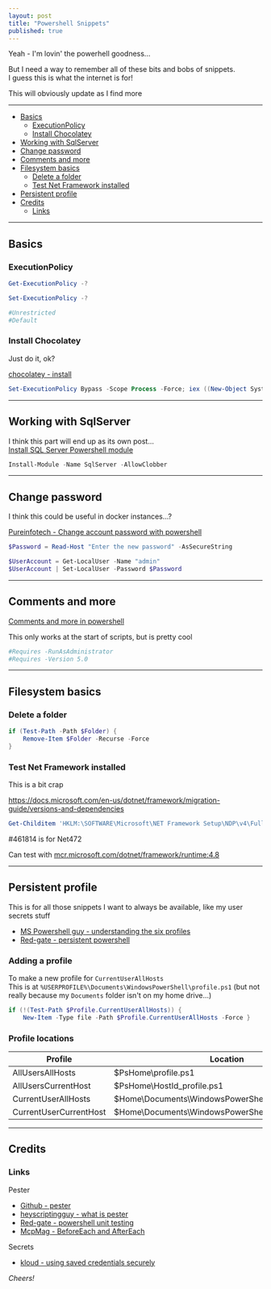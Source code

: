 ```yaml
---
layout: post
title: "Powershell Snippets"
published: true
---
```


Yeah - I'm lovin' the powerhell goodness...

But I need a way to remember all of these bits and bobs of snippets.  
I guess this is what the internet is for!

This will obviously update as I find more

----------------------------------------

+ [Basics](#Basics)
  + [ExecutionPolicy](#ExecutionPolicy)
  + [Install Chocolatey](#Install-Chocolatey)
+ [Working with SqlServer](#Working-with-SqlServer)
+ [Change password](#Change-password)
+ [Comments and more](#Comments-and-more)
+ [Filesystem basics](#Filesystem-basics)
  + [Delete a folder](#Delete-a-folder)
  + [Test Net Framework installed](#Test-Net-Framework-installed)
+ [Persistent profile](#Persistent-profile)
+ [Credits](#Credits)
  + [Links](#Links)

----------------------------------------

## Basics ##

### ExecutionPolicy ##

```powershell
Get-ExecutionPolicy -?  

Set-ExecutionPolicy -? 

#Unrestricted 
#Default 
```

### Install Chocolatey ###

Just do it, ok?

[chocolatey - install](https://chocolatey.org/install)

```powershell
Set-ExecutionPolicy Bypass -Scope Process -Force; iex ((New-Object System.Net.WebClient).DownloadString('https://chocolatey.org/install.ps1')) 
```

----------------------------------------

## Working with SqlServer ##

I think this part will end up as its own post...  
[Install SQL Server Powershell module](https://docs.microsoft.com/en-us/sql/powershell/download-sql-server-ps-module)

```powershell
Install-Module -Name SqlServer -AllowClobber
```

----------------------------------------

## Change password ##

I think this could be useful in docker instances...?

[Pureinfotech - Change account password with powershell](https://pureinfotech.com/change-account-password-powershell-windows-10/)

```powershell
$Password = Read-Host "Enter the new password" -AsSecureString

$UserAccount = Get-LocalUser -Name "admin"
$UserAccount | Set-LocalUser -Password $Password
```

----------------------------------------

## Comments and more ##

[Comments and more in powershell](https://www.red-gate.com/simple-talk/sysadmin/powershell/comments-and-more-in-powershell/)

This only works at the start of scripts, but is pretty cool

```powershell
#Requires -RunAsAdministrator
#Requires -Version 5.0 
```

----------------------------------------

## Filesystem basics ##

### Delete a folder ###

```powershell
if (Test-Path -Path $Folder) {
    Remove-Item $Folder -Recurse -Force
}
```

### Test Net Framework installed ###

This is a bit crap

<https://docs.microsoft.com/en-us/dotnet/framework/migration-guide/versions-and-dependencies>

```powershell
Get-Childitem 'HKLM:\SOFTWARE\Microsoft\NET Framework Setup\NDP\v4\Full'
```

#461814 is for Net472

Can test with [mcr.microsoft.com/dotnet/framework/runtime:4.8](https://hub.docker.com/_/microsoft-dotnet-framework-runtime/)

----------------------------------------

## Persistent profile ##

This is for all those snippets I want to always be available, like my user secrets stuff

+ [MS Powershell guy - understanding the six profiles](https://devblogs.microsoft.com/scripting/understanding-the-six-powershell-profiles/)
+ [Red-gate - persistent powershell](https://www.red-gate.com/simple-talk/sysadmin/powershell/persistent-powershell-the-powershell-profile/)

### Adding a profile ###

To make a new profile for `CurrentUserAllHosts`  
This is at `%USERPROFILE%\Documents\WindowsPowerShell\profile.ps1` (but not really because my `Documents` folder isn't on my home drive...)

```powershell
if (!(Test-Path $Profile.CurrentUserAllHosts)) {
    New-Item -Type file -Path $Profile.CurrentUserAllHosts -Force }
```

### Profile locations ###

| Profile	                | Location
|-------------------------|---------
| AllUsersAllHosts        | $PsHome\profile.ps1
| AllUsersCurrentHost	    | $PsHome\HostId_profile.ps1
| CurrentUserAllHosts	    | $Home\Documents\WindowsPowerShell\profile.ps1
| CurrentUserCurrentHost  | $Home\Documents\WindowsPowerShell\HostId_profile.ps1

----------------------------------------

## Credits ##

### Links ###

Pester

+ [Github - pester](https://github.com/pester/Pester)
+ [heyscriptingguy - what is pester](https://blogs.technet.microsoft.com/heyscriptingguy/2015/12/14/what-is-pester-and-why-should-i-care/)
+ [Red-gate - powershell unit testing](https://www.red-gate.com/simple-talk/sysadmin/powershell/practical-powershell-unit-testing-getting-started)
+ [McpMag - BeforeEach and AfterEach](https://mcpmag.com/articles/2017/02/16/run-code-before-and-after-a-pester-test.aspx)

Secrets

+ [kloud - using saved credentials securely](https://blog.kloud.com.au/2016/04/21/using-saved-credentials-securely-in-powershell-scripts)

_Cheers!_
